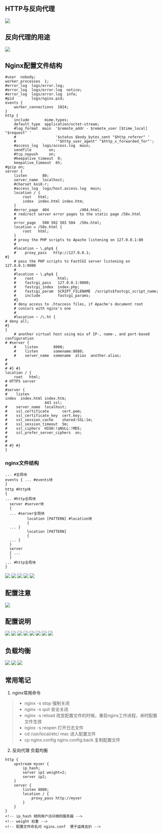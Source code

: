 ##  HTTP与反向代理
<img src="./10.png">

## 反向代理的用途
<img src="./11.png">

## Nginx配置文件结构
```
#user  nobody;
worker_processes  1;
#error_log  logs/error.log;
#error_log  logs/error.log  notice;
#error_log  logs/error.log  info;
#pid        logs/nginx.pid;
events {
    worker_connections  1024;
}
http {
    include       mime.types;
    default_type  application/octet-stream;
    #log_format  main  '$remote_addr - $remote_user [$time_local] "$request" '
    #                  '$status $body_bytes_sent "$http_referer" '
    #                  '"$http_user_agent" "$http_x_forwarded_for"';
    #access_log  logs/access.log  main;
    sendfile        on;
    #tcp_nopush     on;
    #keepalive_timeout  0;
    keepalive_timeout  65;
#gzip on;
server {
    listen       80;
    server_name  localhost;
    #charset koi8-r;
    #access_log  logs/host.access.log  main;
    location / {
        root   html;
        index  index.html index.htm;
    }
    #error_page  404              /404.html;
    # redirect server error pages to the static page /50x.html
    #
    error_page   500 502 503 504  /50x.html;
    location = /50x.html {
        root   html;
    }
    # proxy the PHP scripts to Apache listening on 127.0.0.1:80
    #
    #location ~ \.php$ {
    #    proxy_pass   http://127.0.0.1;
#}
    # pass the PHP scripts to FastCGI server listening on 127.0.0.1:9000
    #
    #location ~ \.php$ {
    #    root           html;
    #    fastcgi_pass   127.0.0.1:9000;
    #    fastcgi_index  index.php;
    #    fastcgi_param  SCRIPT_FILENAME  /scripts$fastcgi_script_name;
    #    include        fastcgi_params;
    #}
    # deny access to .htaccess files, if Apache's document root
    # concurs with nginx's one
    #
    #location ~ /\.ht {
# deny all;
#}
}
    # another virtual host using mix of IP-, name-, and port-based
configuration
# #server {
    #    listen       8000;
    #    listen       somename:8080;
    #    server_name  somename  alias  another.alias;
#
#
# #} #}
location / {
    root   html;
# HTTPS server
#
#server {
#    listen
index  index.html index.htm;
                  443 ssl;
#    server_name  localhost;
#    ssl_certificate      cert.pem;
#    ssl_certificate_key  cert.key;
#    ssl_session_cache    shared:SSL:1m;
#    ssl_session_timeout  5m;
#    ssl_ciphers  HIGH:!aNULL:!MD5;
#    ssl_prefer_server_ciphers  on;
#
#
# #} #}
}
```
### nginx文件结构
```
... #全局块
events { ... #events块
}
http #http块
{
... #http全局块
  server #server块
  {
  ... #server全局块
          location [PATTERN] #location块
          {
  ... }
          location [PATTERN]
          {
  ... }
  }
  server
  { ...
  }
... #http全局块
}
```
<img src="./12.png">
<img src="./13.png">
<img src="./13.png">
<img src="./14.png">
<img src="./15.png">

## 配置注意
<img src="./16.png">

## 配置说明
<img src="./17.png">
<img src="./18.png">
<img src="./19.png">
<img src="./20.png">
<img src="./21.png">
<img src="./22.png">
<img src="./23.png">
<img src="./24.png">

## 负载均衡
<img src="./25.png">
<img src="./26.png">
<img src="./27.png">

## 常用笔记
1. nginx常用命令
>+ nginx -s stop 强制关闭 
>+ nginx -s quit 安全关闭 
>+ nginx -s reload 改变配置文件的时候，重启nginx工作进程，来时配置文件生效 
>+ nginx -s reopen 打开日志文件
>+ cd /usr/local/etc/  mac 进入配置文件 
>+ cp nginx.config nginx.config.back  复制配置文件

2. 反向代理 负载均衡
```
http {
    upstream myser {
        ip_hash;
        server ip1 weight=2;
        server ip2;
    }
    server {
        listen 8080;
        location / {
            proxy_pass http://myser
        }
    }
}
<!-- ip_hash 相同用户访问相同服务器 -->
<!-- weight 权重 -->
<!-- 配置文件命名问 nginx.conf  便于运维去扒 -->
```
